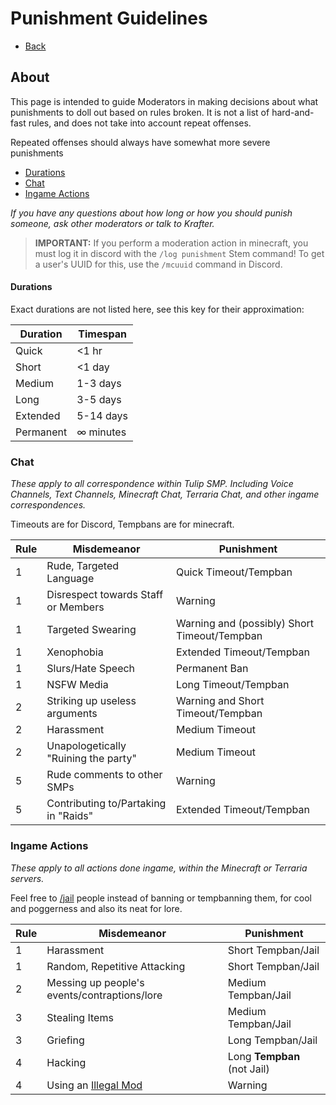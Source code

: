 # Punishment Guidelines

- [Back](/guidelines/)

## About

This page is intended to guide Moderators in making decisions about what punishments to doll out based on rules broken. It is not a list of hard-and-fast rules, and does not take into account repeat offenses.

Repeated offenses should always have somewhat more severe punishments

- [Durations](#durations)
- [Chat](#chat)
- [Ingame Actions](#ingame-actions)


*If you have any questions about how long or how you should punish someone, ask other moderators or talk to Krafter.*

> **IMPORTANT:** If you perform a moderation action in minecraft, you must log it in discord with the `/log punishment` Stem command!
> To get a user's UUID for this, use the `/mcuuid` command in Discord.

#### Durations

Exact durations are not listed  here, see this key for their approximation:

Duration | Timespan
---------|---------
Quick    | <1 hr
Short    | <1 day
Medium   | 1-3 days
Long     | 3-5 days
Extended | 5-14 days
Permanent| ∞ minutes


### Chat

*These apply to all correspondence within Tulip SMP. Including Voice Channels, Text Channels, Minecraft Chat, Terraria Chat, and other ingame correspondences.*

Timeouts are for Discord, Tempbans are for minecraft.

Rule | Misdemeanor | Punishment
-----|-------------|-----------
1 | Rude, Targeted Language | Quick Timeout/Tempban
1 | Disrespect towards Staff or Members | Warning
1 | Targeted Swearing | Warning and (possibly) Short Timeout/Tempban
1 | Xenophobia | Extended Timeout/Tempban
1 | Slurs/Hate Speech | Permanent Ban
1 | NSFW Media | Long Timeout/Tempban
2 | Striking up useless arguments | Warning and Short Timeout/Tempban
2 | Harassment | Medium Timeout
2 | Unapologetically "Ruining the party" | Medium Timeout
5 | Rude comments to other SMPs | Warning
5 | Contributing to/Partaking in "Raids" | Extended Timeout/Tempban

### Ingame Actions

*These apply to all actions done ingame, within the Minecraft or Terraria servers.*

Feel free to [/jail](/docs/commands/#togglejail) people instead of banning or tempbanning them, for cool and poggerness and also its neat for lore.

Rule | Misdemeanor | Punishment
-----|-------------|-----------
1 | Harassment | Short Tempban/Jail
1 | Random, Repetitive Attacking | Short Tempban/Jail
2 | Messing up people's events/contraptions/lore | Medium Tempban/Jail
3 | Stealing Items | Medium Tempban/Jail
3 | Griefing | Long Tempban/Jail
4 | Hacking | Long **Tempban** (not Jail)
4 | Using an [Illegal Mod](/guidelines/client-mods) | Warning


